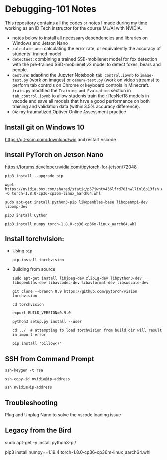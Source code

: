 # Debugging-101 Notes
This repository contains all the codes or notes I made during my time working as an iD Tech instructor for the course ML/AI with NVIDIA.

- notes below to install all necessary dependencies and libraries on Windows and Jetson Nano
- `calculate_acc`: calculating the error rate, or equivalently the accuracy of students' trained model
- `detectnet`: combining a trained SSD-mobilenet model for fox detection with the pre-trained SSD-mobilenet v2 model to detect foxes, bears and people.
- `gesture`: adapting the Jupyter Notebook `tab_control.ipynb` to `image-test.py` (work on images) or `camera-test.py` (work on video streams) to perform tab controls on Chrome or keyboard controls in Minecraft. `train.py` modified the `Training and Evaluation` section in `tab_control.ipynb` to allow students train their ResNet18 models in vscode and save all models that have a good performance on both training and validation data (within 3.5% accuracy difference).
- `OA`: my traumatized Optiver Online Assessment practice

## Install git on Windows 10
https://git-scm.com/download/win and restart vscode

## Install PyTorch on Jetson Nano
https://forums.developer.nvidia.com/t/pytorch-for-jetson/72048

```{bash}
pip3 install --upgrade pip

wget https://nvidia.box.com/shared/static/p57jwntv436lfrd78inwl7iml6p13fzh.whl -O torch-1.8.0-cp36-cp36m-linux_aarch64.whl

sudo apt-get install python3-pip libopenblas-base libopenmpi-dev libomp-dev

pip3 install Cython

pip3 install numpy torch-1.8.0-cp36-cp36m-linux_aarch64.whl
```

## Install torchvision:
- Using `pip`
    ```
    pip install torchvision
    ```
- Building from source
    ```
    sudo apt-get install libjpeg-dev zlib1g-dev libpython3-dev libopenblas-dev libavcodec-dev libavformat-dev libswscale-dev

    git clone --branch 0.9 https://github.com/pytorch/vision torchvision

    cd torchvision

    export BUILD_VERSION=0.9.0

    python3 setup.py install --user

    cd ../  # attempting to load torchvision from build dir will result in import error

    pip install 'pillow<7'
    ```
## SSH from Command Prompt
```
ssh-keygen -t rsa

ssh-copy-id nvidia@ip-address

ssh nvidia@ip-address
```
## Troubleshooting
Plug and Unplug Nano to solve the vscode loading issue

## Legacy from the Bird
sudo apt-get -y install python3-pi/

pip3 install numpy==1.19.4 torch-1.8.0-cp36-cp36m-linux_aarch64.whl



